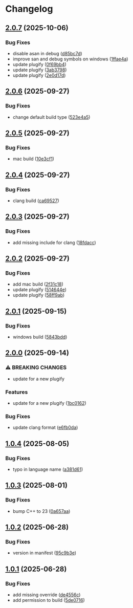 # Changelog

## [2.0.7](https://github.com/untrustedmodders/plugify-module-lua/compare/v2.0.6...v2.0.7) (2025-10-06)


### Bug Fixes

* disable asan in debug ([d85bc7d](https://github.com/untrustedmodders/plugify-module-lua/commit/d85bc7d3962d377897e4e9424855def64e824471))
* improve san and debug symbols on windows ([1ffae4a](https://github.com/untrustedmodders/plugify-module-lua/commit/1ffae4ac466976bec7ce4b8720d8a34a5bbb121b))
* update plugify ([0f69bb4](https://github.com/untrustedmodders/plugify-module-lua/commit/0f69bb430ffbfc5634f2bfa5015df05ccd361475))
* update plugify ([3ab3798](https://github.com/untrustedmodders/plugify-module-lua/commit/3ab3798d6a88379069c42041c3e99688eeaf0f74))
* update plugify ([2e0d17d](https://github.com/untrustedmodders/plugify-module-lua/commit/2e0d17d3277922b656fc5e3cf32c8cecec438196))

## [2.0.6](https://github.com/untrustedmodders/plugify-module-lua/compare/v2.0.5...v2.0.6) (2025-09-27)


### Bug Fixes

* change default build type ([523e4a5](https://github.com/untrustedmodders/plugify-module-lua/commit/523e4a5125c20c11276c94b2375be50c3b5e15a8))

## [2.0.5](https://github.com/untrustedmodders/plugify-module-lua/compare/v2.0.4...v2.0.5) (2025-09-27)


### Bug Fixes

* mac build ([10e3cf1](https://github.com/untrustedmodders/plugify-module-lua/commit/10e3cf19b5214e4a46234b8bd65fe5fe95fad552))

## [2.0.4](https://github.com/untrustedmodders/plugify-module-lua/compare/v2.0.3...v2.0.4) (2025-09-27)


### Bug Fixes

* clang build ([ca69527](https://github.com/untrustedmodders/plugify-module-lua/commit/ca69527384dbecabb65716f90b3a82c20f570e5a))

## [2.0.3](https://github.com/untrustedmodders/plugify-module-lua/compare/v2.0.2...v2.0.3) (2025-09-27)


### Bug Fixes

* add missing include for clang ([18fdacc](https://github.com/untrustedmodders/plugify-module-lua/commit/18fdacc57812f11d8fab3021c4f638ff566e81bc))

## [2.0.2](https://github.com/untrustedmodders/plugify-module-lua/compare/v2.0.1...v2.0.2) (2025-09-27)


### Bug Fixes

* add mac build ([2f31c18](https://github.com/untrustedmodders/plugify-module-lua/commit/2f31c1870b70a7a5e53dbdecf38f6b9abae08893))
* update plugify ([514644e](https://github.com/untrustedmodders/plugify-module-lua/commit/514644ec67e4649c3b2cf05b742027f2406b632a))
* update plugify ([58ff9ab](https://github.com/untrustedmodders/plugify-module-lua/commit/58ff9abf142f2e23c508138543464061e4ac77a1))

## [2.0.1](https://github.com/untrustedmodders/plugify-module-lua/compare/v2.0.0...v2.0.1) (2025-09-15)


### Bug Fixes

* windows build ([5843bdd](https://github.com/untrustedmodders/plugify-module-lua/commit/5843bdd7c73cd9824faa5d7ed837699ae6ae3ad3))

## [2.0.0](https://github.com/untrustedmodders/plugify-module-lua/compare/v1.0.4...v2.0.0) (2025-09-14)


### ⚠ BREAKING CHANGES

* update for a new plugify

### Features

* update for a new plugify ([1bc0162](https://github.com/untrustedmodders/plugify-module-lua/commit/1bc0162e0773936d1056cf78888043814e56265d))


### Bug Fixes

* update clang format ([e6fb0da](https://github.com/untrustedmodders/plugify-module-lua/commit/e6fb0da53425b8c057dcb86591aa365f0329b044))

## [1.0.4](https://github.com/untrustedmodders/plugify-module-lua/compare/v1.0.3...v1.0.4) (2025-08-05)


### Bug Fixes

* typo in language name ([a381d61](https://github.com/untrustedmodders/plugify-module-lua/commit/a381d61c7f7cdbc71f6cf8e2a42e17467e50c35e))

## [1.0.3](https://github.com/untrustedmodders/plugify-module-lua/compare/v1.0.2...v1.0.3) (2025-08-01)


### Bug Fixes

* bump C++ to 23 ([0a657aa](https://github.com/untrustedmodders/plugify-module-lua/commit/0a657aa2aa418747abc0fad68ffd5c7a92fda6ce))

## [1.0.2](https://github.com/untrustedmodders/plugify-module-lua/compare/v1.0.1...v1.0.2) (2025-06-28)


### Bug Fixes

* version in manifest ([95c9b3e](https://github.com/untrustedmodders/plugify-module-lua/commit/95c9b3e3ed0cafb820d15975388a9e1ef1b9ea41))

## [1.0.1](https://github.com/untrustedmodders/plugify-module-lua/compare/v1.0.0...v1.0.1) (2025-06-28)


### Bug Fixes

* add missing override ([de4556c](https://github.com/untrustedmodders/plugify-module-lua/commit/de4556c64255d05e9d3e5106b55826fdfd3cb7af))
* add permission to build ([5de0716](https://github.com/untrustedmodders/plugify-module-lua/commit/5de0716c1a78eb3963f43e74346c9ee89673e5f1))
